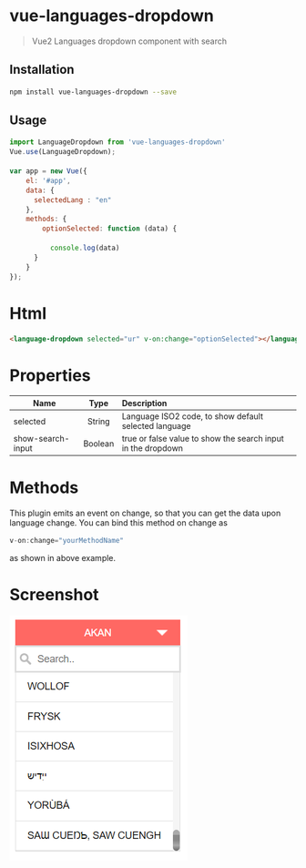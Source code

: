 # vue-languages-dropdown

> Vue2 Languages dropdown component with search 

## Installation

``` bash
npm install vue-languages-dropdown --save
```

## Usage
```javascript
import LanguageDropdown from 'vue-languages-dropdown'
Vue.use(LanguageDropdown);

var app = new Vue({
    el: '#app',
    data: {
      selectedLang : "en"
    },
    methods: {
    	optionSelected: function (data) {
          
          console.log(data)
      }
    }
});
```

# Html
```html
<language-dropdown selected="ur" v-on:change="optionSelected"></language-dropdown>
```

# Properties
| Name | Type | Description
|-----|:----------:|:----------
| selected | String | Language ISO2 code, to show default selected language 
| show-search-input | Boolean | true or false value to show the search input in the dropdown 

# Methods

This plugin emits an event on change, so that you can get the data upon language change.
You can bind this method on change as
```javascript
v-on:change="yourMethodName"
```
as shown in above example.

# Screenshot

![alt text](https://github.com/maliknoorhassan/vue-languages-dropdown/blob/master/src/assets/images/sample-screenshot.png "World Languages Dropdown")

